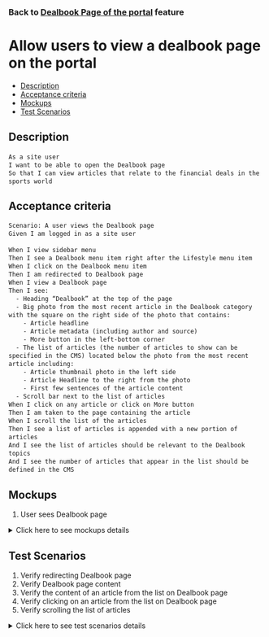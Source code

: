 ### Back to [Dealbook Page of the portal](/../../) feature

# Allow users to view a dealbook page on the portal

- [Description](#description)
- [Acceptance criteria](#acceptance-criteria)
- [Mockups](#mockups)
- [Test Scenarios](#test-scenarios)

## Description

    As a site user
    I want to be able to open the Dealbook page
    So that I can view articles that relate to the financial deals in the sports world

## Acceptance criteria

    Scenario: A user views the Dealbook page
    Given I am logged in as a site user
    
    When I view sidebar menu
    Then I see a Dealbook menu item right after the Lifestyle menu item
    When I click on the Dealbook menu item
    Then I am redirected to Dealbook page
    When I view a Dealbook page 
    Then I see: 
      - Heading “Dealbook” at the top of the page
      - Big photo from the most recent article in the Dealbook category with the square on the right side of the photo that contains:
        - Article headline
        - Article metadata (including author and source)
        - More button in the left-bottom corner
      - The list of articles (the number of articles to show can be specified in the CMS) located below the photo from the most recent article including: 
        - Article thumbnail photo in the left side
        - Article Headline to the right from the photo
        - First few sentences of the article content 
      - Scroll bar next to the list of articles
    When I click on any article or click on More button
    Then I am taken to the page containing the article
    When I scroll the list of the articles
    Then I see a list of articles is appended with a new portion of articles 
    And I see the list of articles should be relevant to the Dealbook topics
    And I see the number of articles that appear in the list should be defined in the CMS

## Mockups
1. User sees Dealbook page

<details>
  <summary>Click here to see mockups details</summary>

**1. User sees Dealbook page:**

![Dealbook page Screen](/products/sport_news_portal/web_application_features/dealbook_page/images/dealbook_page.png)

</details>

## Test Scenarios

1. Verify redirecting Dealbook page
2. Verify Dealbook page content
3. Verify the content of an article from the list on Dealbook page
4. Verify clicking on an article from the list on Dealbook page
5. Verify scrolling the list of articles

<details>
  <summary>Click here to see test scenarios details</summary>

### **#1. Verify redirecting Dealbook page**

|#|Steps|Expected Result
------|-------|----------
|1|Go to the sport news site|
|2|Log in your user account|
|3|Observe sidebar menu|The Dealbook menu item is situated right after the More menu item
|4|Click on Dealbook menu item|User is redirected to Dealbook page

### **#2. Verify Dealbook page content**

|#|Steps|Expected Result
------|-------|----------
|1|Go to the sport news site|
|2|Log in your user account|
|3|Observe sidebar menu|The Dealbook menu item is situated right after the More menu item
|4|Click on Dealbook menu item|User is redirected to Dealbook page
|5|Examine the content of the Dealbook page|The Dealbook page consists of:<br>- Heading “Dealbook” at the top of the page<br>- Big photo from the most recent article in the Dealbook category with article headline and article metadata (including author and source) in the square on the right side of the photo<br>- The list of 5 articles (below the photo from the most recent article)<br>- Scroll bar next to the list of articles

### **#3. Verify the content of an article from the list on Dealbook page**

|#|Steps|Expected Result
------|-------|----------
|1|Go to the sport news site|
|2|Log in your user account|
|3|Observe sidebar menu|The Dealbook menu item is situated right after the More menu item
|4|Click on Dealbook menu item|User is redirected to Dealbook page
|5|Examine the content of an article on Dealbook page|The list of 5 articles includes:<br>- Article thumbnail photo in the left side<br>- Article Headline to the right from the photo<br>- First few sentences of the article content 

### **#4. Verify clicking on an article from the list on Dealbook page**

|#|Steps|Expected Result
------|-------|----------
|1|Go to the sport news site|
|2|Log in your user account|
|3|Observe sidebar menu|The Dealbook menu item is situated right after the More menu item
|4|Click on Dealbook menu item|User is redirected to Dealbook page
|5|Click on an article from the list on Dealbook page|User is taken to the page containing the article

### **#5. Verify scrolling the list of articles**

|#|Steps|Expected Result
------|-------|----------
|1|Go to the sport news site|
|2|Log in your user account|
|3|Observe a scroll bar|The Dealbook menu item is situated right after the More menu item
|4|Click on Dealbook menu item|User is redirected to Dealbook page
|5|Scroll the list of articles|The list of articles is appended with a new portion of articles and the list of articles should be relevant to the Lifestyle topics

</details>
